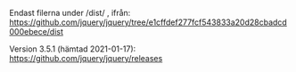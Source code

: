 ﻿Endast filerna under /dist/ , ifrån: 
https://github.com/jquery/jquery/tree/e1cffdef277fcf543833a20d28cbadcd000ebece/dist


Version 3.5.1 (hämtad 2021-01-17): 
https://github.com/jquery/jquery/releases
